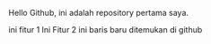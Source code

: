 Hello Github, ini adalah repository pertama saya.

ini fitur 1
Ini Fitur 2
ini baris baru ditemukan di github
